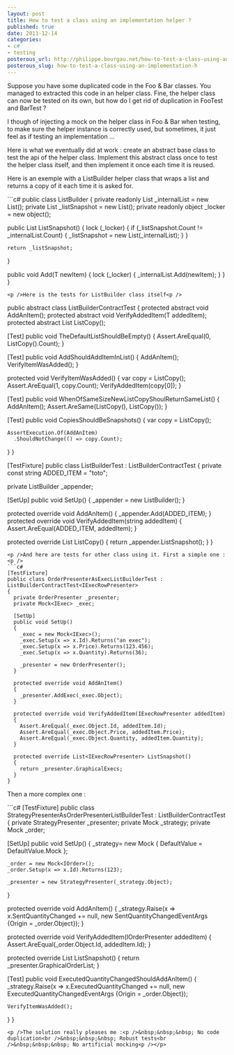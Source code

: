 ```yaml
---
layout: post
title: How to test a class using an implementation helper ?
published: true
date: 2011-12-14
categories:
- c#
- testing
posterous_url: http://philippe.bourgau.net/how-to-test-a-class-using-an-implementation-h
posterous_slug: how-to-test-a-class-using-an-implementation-h
---
```

<p>Suppose you have some duplicated code in the Foo &amp; Bar classes. You managed to extracted this code in an helper class. Fine, the helper class can now be tested on its own, but how do I get rid of duplication in FooTest and BarTest ?<p />I though of injecting a mock on the helper class in Foo &amp; Bar when testing, to make sure the helper instance is correctly used, but sometimes, it just feel as if testing an implementation ...<p />Here is what we eventually did at work : create an abstract base class to test the api of the helper class. Implement this abstract class once to test the helper class itself, and then implement it once each time it is reused.<p />Here is an exemple with a ListBuilder helper class that wraps a list and returns a copy of it each time it is asked for.<p />
```c#
public class ListBuilder<T>
{
  private readonly List<T> _internalList = new List<T>();
  private List<T> _listSnapshot = new List<T>();
  private readonly object _locker = new object();

  public List<T> ListSnapshot()
  {
    lock (_locker)
    {
      if (_listSnapshot.Count != _internalList.Count)
      {
        _listSnapshot = new List<T>(_internalList);
      }
    }

    return _listSnapshot;
  }

  public void Add(T newItem)
  {
    lock (_locker)
    {
      _internalList.Add(newItem);
    }
  }
}

```
<p />Here is the tests for ListBuilder class itself<p />
```
public abstract class ListBuilderContractTest<T>
{
  protected abstract void AddAnItem();
  protected abstract void VerifyAddedItem(T addedItem);
  protected abstract List<T> ListCopy();

  [Test]
  public void TheDefaultListShouldBeEmpty()
  {
    Assert.AreEqual(0, ListCopy().Count);
  }

  [Test]
  public void AddShouldAddItemInList()
  {
    AddAnItem();
    VerifyItemWasAdded();
  }

  protected void VerifyItemWasAdded()
  {
    var copy = ListCopy();
    Assert.AreEqual(1, copy.Count);
    VerifyAddedItem(copy[0]);
  }

  [Test]
  public void WhenOfSameSizeNewListCopyShoulReturnSameList()
  {
    AddAnItem();
    Assert.AreSame(ListCopy(), ListCopy());
  }

  [Test]
  public void CopiesShouldBeSnapshots()
  {
    var copy = ListCopy();

    AssertExecution.Of(AddAnItem)
      .ShouldNotChange(() => copy.Count);
  }
}

[TestFixture]
public class ListBuilderTest : ListBuilderContractTest<string>
{
  private const string ADDED_ITEM = "toto";

  private ListBuilder<string> _appender;

  [SetUp]
  public void SetUp()
  {
    _appender = new ListBuilder<string>();
  }

  protected override void AddAnItem()
  {
    _appender.Add(ADDED_ITEM);
  }
  protected override void VerifyAddedItem(string addedItem)
  {
    Assert.AreEqual(ADDED_ITEM, addedItem);
  }

  protected override List<string> ListCopy()
  {
    return _appender.ListSnapshot();
  }
}

```
<p />And here are tests for other class using it. First a simple one :<p />
```c#
[TestFixture]
public class OrderPresenterAsExecListBuilderTest : ListBuilderContractTest<IExecRowPresenter>
{
  private OrderPresenter _presenter;
  private Mock<IExec> _exec;

  [SetUp]
  public void SetUp()
  {
    _exec = new Mock<IExec>();
    _exec.Setup(x => x.Id).Returns("an exec");
    _exec.Setup(x => x.Price).Returns(123.456);
    _exec.Setup(x => x.Quantity).Returns(36);

    _presenter = new OrderPresenter();
  }

  protected override void AddAnItem()
  {
    _presenter.AddExec(_exec.Object);
  }

  protected override void VerifyAddedItem(IExecRowPresenter addedItem)
  {
    Assert.AreEqual(_exec.Object.Id, addedItem.Id);
    Assert.AreEqual(_exec.Object.Price, addedItem.Price);
    Assert.AreEqual(_exec.Object.Quantity, addedItem.Quantity);
  }

  protected override List<IExecRowPresenter> ListSnapshot()
  {
    return _presenter.GraphicalExecs;
  }
}

```
<p />Then a more complex one :<p />
```c#
[TestFixture]
public class StrategyPresenterAsOrderPresenterListBuilderTest : ListBuilderContractTest<IOrderPresenter>
{
  private StrategyPresenter _presenter;
  private Mock<IStrategy> _strategy;
  private Mock<IOrder> _order;

  [SetUp]
  public void SetUp()
  {
    _strategy= new Mock<IStrategy> { DefaultValue = DefaultValue.Mock };

    _order = new Mock<IOrder>();
    _order.Setup(x => x.Id).Returns(123);

    _presenter = new StrategyPresenter(_strategy.Object);
  }

  protected override void AddAnItem()
  {
    _strategy.Raise(x => x.SentQuantityChanged += null, new SentQuantityChangedEventArgs {Origin = _order.Object});
  }

  protected override void VerifyAddedItem(IOrderPresenter addedItem)
  {
    Assert.AreEqual(_order.Object.Id, addedItem.Id);
  }

  protected override List<IOrderPresenter> ListSnapshot()
  {
    return _presenter.GraphicalOrderList;
  }


  [Test]
  public void ExecutedQuantityChangedShouldAddAnItem()
  {
    _strategy.Raise(x => x.ExecutedQuantityChanged += null, new ExecutedQuantityChangedEventArgs {Origin = _order.Object});

    VerifyItemWasAdded();
  }
}
```
<p />The solution really pleases me :<p />&nbsp;&nbsp;&nbsp; No code duplication<br />&nbsp;&nbsp;&nbsp; Robust tests<br />&nbsp;&nbsp;&nbsp; No artificial mocking<p /></p>
